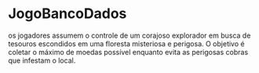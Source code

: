 # JogoBancoDados
 os jogadores assumem o controle de um corajoso explorador em busca de tesouros escondidos em uma floresta misteriosa e perigosa. O objetivo é coletar o máximo de moedas possível enquanto evita as perigosas cobras que infestam o local.
